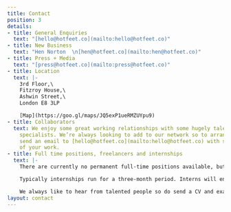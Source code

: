 ```yaml
---
title: Contact
position: 3
details:
- title: General Enquiries
  text: "[hello@hotfeet.co](mailto:hello@hotfeet.co)"
- title: New Business
  text: "Hen Norton  \n[hen@hotfeet.co](mailto:hen@hotfeet.co)"
- title: Press + Media
  text: "[press@hotfeet.co](mailto:press@hotfeet.co)"
- title: Location
  text: |-
    3rd Floor,\
    Fitzroy House,\
    Ashwin Street,\
    London E8 3LP

    [Map](https://goo.gl/maps/JQ5exP1ueRMZUYpu9)
- title: Collaborators
  text: We enjoy some great working relationships with some hugely talented creative
    specialists. We’re always looking to add to our network so to arrange a chat,
    send an email to [hello@hotfeet.co](mailto:hello@hotfeet.co) with some examples
    of your work.
- title: Full time positions, freelancers and internships
  text: |-
    There are currently no permanent full-time positions available, but we do occasionally use freelancers and sometimes run paid internships.

    Typically internships run for a three-month period. Interns will enjoy valuable hands-on experience in a friendly, busy studio contributing directly to client projects.

    We always like to hear from talented people so do send a CV and examples of your work (no PDFs over 5MB please) to [work@hotfeet.co](mailto:work@hotfeet.co) and let us know which role you are looking for.
layout: contact
---
```


